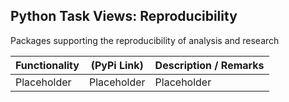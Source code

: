 ## Python Task Views: Reproducibility

Packages supporting the reproducibility of analysis and research


| Functionality | (PyPi Link) |  Description / Remarks |
|---------| ----------- |------ | 
| Placeholder | Placeholder  |  Placeholder |

